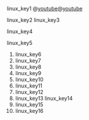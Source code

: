 linux_key1
@[youtube](IslerGR3Ptc)@[youtube](xRX6ZI_P-LA&vl=en)


linux_key2
linux_key3


linux_key4


linux_key5
1. linux_key6
2. linux_key7
3. linux_key8
4. linux_key9
5. linux_key10
6. linux_key11
7. linux_key12
8. linux_key13
linux_key14
1. linux_key15
2. linux_key16
